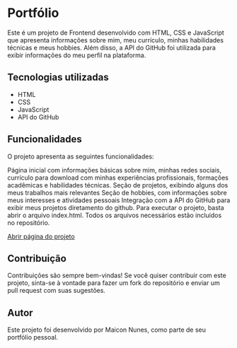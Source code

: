 # Portfólio

Este é um projeto de Frontend desenvolvido com HTML, CSS e JavaScript que apresenta informações sobre mim, meu currículo, minhas habilidades técnicas e meus hobbies. Além disso, a API do GitHub foi utilizada para exibir informações do meu perfil na plataforma.

## Tecnologias utilizadas
- HTML
- CSS
- JavaScript
- API do GitHub

## Funcionalidades
O projeto apresenta as seguintes funcionalidades:

Página inicial com informações básicas sobre mim, minhas redes sociais, currículo para download com minhas experiências profissionais, formações acadêmicas e habilidades técnicas.
Seção de projetos, exibindo alguns dos meus trabalhos mais relevantes
Seção de hobbies, com informações sobre meus interesses e atividades pessoais
Integração com a API do GitHub para exibir meus projetos diretamento do github.
Para executar o projeto, basta abrir o arquivo index.html. 
Todos os arquivos necessários estão incluídos no repositório.

<a href="https://maiconnunes315.github.io/portifolio-Oracle_ONE/]">Abrir página do projeto</a> 

## Contribuição
Contribuições são sempre bem-vindas! Se você quiser contribuir com este projeto, sinta-se à vontade para fazer um fork do repositório e enviar um pull request com suas sugestões.

## Autor
Este projeto foi desenvolvido por Maicon Nunes, como parte de seu portfólio pessoal.